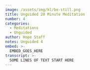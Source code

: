 ```yaml
---
image: /assets/img/kl/be-still.png
title: Unguided 20 Minute Meditation
number: 4
categories:
  - Meditations
  - Unguided
author: Hope Staff
notes: Unguided 4
embed: >-
  EMBED_GOES_HERE
transcript: >-
  SOME LINES OF TEXT START HERE
---
```


